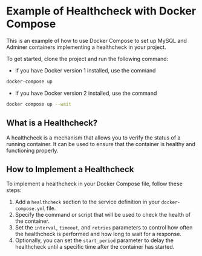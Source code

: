 # Example of Healthcheck with Docker Compose

This is an example of how to use Docker Compose to set up MySQL and Adminer containers implementing a healthcheck in your project.


To get started, clone the project and run the following command:

- If you have Docker version 1 installed, use the command 
```bash
docker-compose up
```

- If you have Docker version 2 installed, use the command 
```bash
docker compose up --wait
```

## What is a Healthcheck?

A healthcheck is a mechanism that allows you to verify the status of a running container. It can be used to ensure that the container is healthy and functioning properly.

## How to Implement a Healthcheck

To implement a healthcheck in your Docker Compose file, follow these steps:

1. Add a `healthcheck` section to the service definition in your `docker-compose.yml` file.
2. Specify the command or script that will be used to check the health of the container.
3. Set the `interval`, `timeout`, and `retries` parameters to control how often the healthcheck is performed and how long to wait for a response.
4. Optionally, you can set the `start_period` parameter to delay the healthcheck until a specific time after the container has started.
